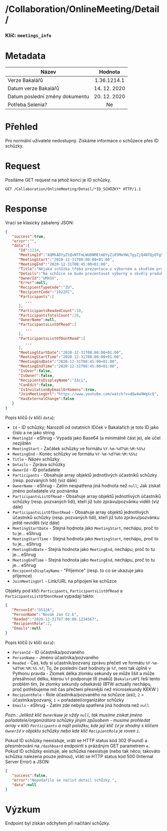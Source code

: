 # **/Collaboration/OnlineMeeting/Detail/**
### Klíč: `meetings_info`

# Metadata
| Název                             | Hodnota                    |
|-----------------------------------|:--------------------------:|
| Verze Bakalářů                    | 1.36.1214.1                |
| Datum verze Bakalářů              | 14. 12. 2020               |
| Datum poslední změny dokumentu    | 20. 12. 2020               |
| Potřeba Selenia?                  | Ne                         |

# Přehled
Pro normální uživatele nedostupný. Získáme informace o schůzece přes ID schůzky.

# Request
Posíláme GET request na jehož konci je ID schůzky.
```http
GET /Collaboration/OnlineMeeting/Detail/*ID_SCHŮZKY* HTTP/1.1
```

# Response
Vrací se klasicky zabalený JSON:
```JSON
{
   "success":true,
   "error":"",
   "data":{
      "Id":1234,
      "MeetingId":"AQMkADYyZtQxNTFmLWU0NMEtmDYyZi05MmYWLTgyZjQ4NTQyOTg5YQBGAAADw-umPgBqOEi5DCaofeuo1gcAMC8d3HCMpEijse0_agIBP7AAAgENAAAAMC8d3HCMpEijse2_agIBPgAB_e8TBQAAAA==",
      "MeetingStart":"2020-12-31T08:00:00+01:00",
      "MeetingEnd":"2020-12-31T08:45:00+01:00",
      "Title":"Nějaká schůzka třeba prezentace o výborném a skvělém produktu Bakaláři",
      "Details":"Na schůzce se bude prezentovat výborný a skvělý produkt Bakaláři spolu s taktéž skvělým a excelentím produktem Microsoft Teams.",
      "OwnerId":"UMXSV",
      "Error":null,
      "RecipientTypeCode":"ZU",
      "RecipientCode":"1022FC",
      "Participants":[
         ...
      ],
      "ParticipantsReadedCount":10,
      "ParticipantsTotalCount":29,
      "OwnerName":null,
      "ParticipantsListOfRead":[
         ...
      ],
      "ParticipantsListOfDontRead":[
         ...
      ],
      "MeetingStartDate":"2020-12-31T08:00:00+01:00",
      "MeetingStartTime":"2020-12-31T08:00:00+01:00",
      "MeetingEndDate":"2020-12-31T08:45:00+01:00",
      "MeetingEndTime":"2020-12-31T08:45:00+01:00",
      "IsOver":false,
      "IsOwner":false,
      "RecipientsDisplayName":"žáci",
      "CanEdit":false,
      "IsInvitationByEmailOrKomens":true,
      "JoinMeetingUrl":"https://www.youtube.com/watch?v=dQw4w9WgXcQ",
      "HasExternalChange":false
   }
}
```
Popis klíčů (v klíči `data`):
- `Id` - ID schůzky; Narozdíl od ostatních IDček v Bakalařích je toto ID jako číslo a ne jako string
- `MeetingId` - eShrug - Vypadá jako Base64 (a minimálně část je), ale účel nezjištěn
- `MeetingStart` - Začátek schůzky ve formátu `%Y-%m-%dT%H:%M:%S%z`
- `MeetingEnd` - Konec schůzky ve formátu `%Y-%m-%dT%H:%M:%S%z`
- `Title` - Název schůzky
- `Details` - Zpráva schůzky
- `OwnerId` - ID pořadatele
- `Participants` - Obsahuje array objektů jednotlivých účastníků schůzky (resp. pozvaných lidí) (viz dále)
- `OwnerName` - eShrug - Zatím nespatřena jiná hodnota než `null`; Jak získat jméno pořadatele viz poznámka
- `ParticipantsListOfRead` - Obsahuje array objektů jednotlivých účastníků schůzky (resp. pozvaných lidí), kteří již tuto zprávu/pozvánku viděli (viz dále)
- `ParticipantsListOfDontRead` - Obsahuje array objektů jednotlivých účastníků schůzky (resp. pozvaných lidí), kteří již tuto zprávu/pozvánku ještě neviděli (viz dále)
- `MeetingStartDate` - Stejná hodnota jako `MeetingStart`, nechápu, proč to tu je... eShrug
- `MeetingStartTime` - Stejná hodnota jako `MeetingStart`, nechápu, proč to tu je... eShrug
- `MeetingEndDate` - Stejná hodnota jako `MeetingEnd`, nechápu, proč to tu je... eShrug
- `MeetingEndTime` - Stejná hodnota jako `MeetingEnd`, nechápu, proč to tu je... eShrug
- `RecipientsDisplayName` - "Příjemce" (resp. to co se ukazuje jako příjemce)
- `JoinMeetingUrl` - Link/URL na připojení ke schůzce


Objekty pod klíči `Participants`, `ParticipantsListOfRead` a `ParticipantsListOfDontRead` vypadají takto:
```JSON
{
   "PersonId":"GS12A",
   "PersonName":"Novák Jan C2.E",
   "Readed":"2020-12-31T07:00:00.1234567",
   "RecipientRole":2,
   "Emails":null
}
```
Popis klíčů (v klíči `data`):
- `PersonId` - ID účastníka/pozvaného
- `PersonName` - Jméno účastníka/pozvaného
- `Readed` - Čas, kdy si učastník/pozvaný zprávu přečetl ve formátu `%Y-%m-%dT%H:%M:%S.%f`; To, že poslední čast hodnoty je `%f`, není tak úplně v Pythonu pravda - Zlomek délka zlomku sekundy se může lišit a může přesáhnout délku, kterou `%f` podporuje (6 znaků) (`BakalariAPI` řeší tento problém tím, že zlomky sekundy odsekává) (BTW actually nechápu, proč potřebujeme mít čas přečtení přesnější než microsekundy KEKW )
- `RecipientRole` - Role účastníka/pozvaného na schůzce (asi); `2` = účastníka/pozvaný, `1` = pořadatel/organizátor schůzky
- `Emails` - eShrug - Zatím zde nebyla spatřena jiná hodnota než `null`


*Pozn.: Jelikož klíč `OwnerName` je vždy `null`, tak musíme získat jméno pořadatele/organizátora schůzky jiným způsobem - musíme prohledat array v klíči `Participants` a najít položku, kde její klíč `Id` je shodný s klíčem `OwnerId` v objektu schůzky nebo kde klíč `RecipientRole` je roven `1`.*


Pokud ID schůzky neexistuje, vrátí se HTTP status kód 302 (Found) a přesměrování na `/dashboard` endpointt s prázdným GET parametrem `e`. Pokud ID schůzky existuje, ale schůzka neexistuje (nebo tak něco; takováto schůzka nalezena pouze jednou), vrátí se HTTP status kód 500 (Internal Server Error) a JSON:
```JSON
{
   "success":false,
   "error":"Nepodařilo se načíst detail schůzky.",
   "data":null
}
```

# Výzkum
Endpoint byl získán odchytem při načítání schůzky.